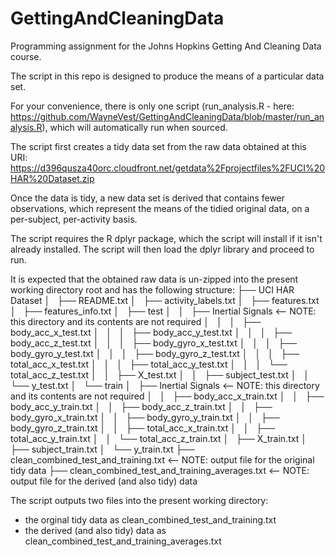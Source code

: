 # GettingAndCleaningData
Programming assignment for the Johns Hopkins Getting And Cleaning Data course.

The script in this repo is designed to produce the means of a particular data set.

For your convenience, there is only one script (run_analysis.R - here: https://github.com/WayneVest/GettingAndCleaningData/blob/master/run_analysis.R), which will automatically run when sourced.

The script first creates a tidy data set from the raw data obtained at this URI: https://d396qusza40orc.cloudfront.net/getdata%2Fprojectfiles%2FUCI%20HAR%20Dataset.zip

Once the data is tidy, a new data set is derived that contains fewer observations, which represent the means of the tidied original data, on a per-subject, per-activity basis.

The script requires the R dplyr package, which the script will install if it isn't already installed. The script will then load the dplyr library and proceed to run.

It is expected that the obtained raw data is un-zipped into the present working directory root and has the following structure:
├── UCI HAR Dataset
│   ├── README.txt
│   ├── activity_labels.txt
│   ├── features.txt
│   ├── features_info.txt
│   ├── test
│   │   ├── Inertial Signals                        <-- NOTE: this directory and its contents are not required
│   │   │   ├── body_acc_x_test.txt
│   │   │   ├── body_acc_y_test.txt
│   │   │   ├── body_acc_z_test.txt
│   │   │   ├── body_gyro_x_test.txt
│   │   │   ├── body_gyro_y_test.txt
│   │   │   ├── body_gyro_z_test.txt
│   │   │   ├── total_acc_x_test.txt
│   │   │   ├── total_acc_y_test.txt
│   │   │   └── total_acc_z_test.txt
│   │   ├── X_test.txt
│   │   ├── subject_test.txt
│   │   └── y_test.txt
│   └── train
│       ├── Inertial Signals                        <-- NOTE: this directory and its contents are not required
│       │   ├── body_acc_x_train.txt
│       │   ├── body_acc_y_train.txt
│       │   ├── body_acc_z_train.txt
│       │   ├── body_gyro_x_train.txt
│       │   ├── body_gyro_y_train.txt
│       │   ├── body_gyro_z_train.txt
│       │   ├── total_acc_x_train.txt
│       │   ├── total_acc_y_train.txt
│       │   └── total_acc_z_train.txt
│       ├── X_train.txt
│       ├── subject_train.txt
│       └── y_train.txt
├── clean_combined_test_and_training.txt             <-- NOTE: output file for the original tidy data
├── clean_combined_test_and_training_averages.txt    <-- NOTE: output file for the derived (and also tidy) data

The script outputs two files into the present working directory:
- the orginal tidy data as clean_combined_test_and_training.txt
- the derived (and also tidy) data as clean_combined_test_and_training_averages.txt

